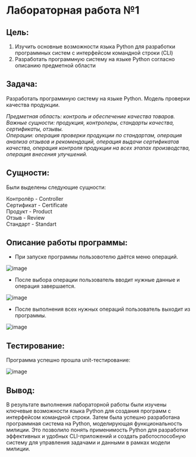 # Лабораторная работа №1

## Цель: 
1. Изучить основные возможности языка Python для разработки программных систем с интерфейсом командной строки (CLI)
2. Разработать программную систему на языке Python согласно описанию предметной области
## Задача:
Разработать программную систему на языке Python. Модель проверки качества продукции.

<em>
Предметная область: контроль и обеспечение качества товаров.<br>
Важные сущности: продукция, контролеры, стандарты качества, сертификаты, отзывы.
<br>
Операции: операция проверки продукции по стандартам, операция анализа отзывов и рекомендаций, операция выдачи сертификатов качества, операция контроля продукции на всех этапах производства, операция внесения улучшений.
</em>

## Сущности:
Были выделены следующие сущности:

Контролёр - Controller <br>
Сертификат - Certificate <br>
Продукт - Product <br>
Отзыв - Review <br>
Стандарт - Standart <br>


## Описание работы программы:
- При запуске программы пользовотелю даётся меню операций. <br>

![[image](\images\01.png)](https://github.com/MoonF1re/ppois-2-2024/blob/new_branch/Lab_1/images/01.png?raw=true)

- После выбора операции пользователь вводит нужные данные и операция завершается.

![[image](\images\03.png)](https://github.com/MoonF1re/ppois-2-2024/blob/new_branch/Lab_1/images/03.png?raw=true)

- После выполнения всех нужных операций пользователь выходит из программы.

![[image](\images\04.png)](https://github.com/MoonF1re/ppois-2-2024/blob/new_branch/Lab_1/images/04.png?raw=true)


## Тестирование:
Программа успешно прошла unit-тестирование:

![[image](\images\02.png)](https://github.com/MoonF1re/ppois-2-2024/blob/new_branch/Lab_1/images/02.png?raw=true)

## Вывод:
В результате выполнения лабораторной работы были изучены ключевые возможности языка Python для создания программ с интерфейсом командной строки. Затем была успешно разработана программная система на Python, моделирующая функциональность милиции. Это позволило понять применимость Python для разработки эффективных и удобных CLI-приложений и создать работоспособную систему для управления задачами и данными в рамках модели милиции.
